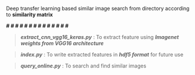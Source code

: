 
Deep transfer learning based similar image search from directory according to **similarity matrix**

**# # # # # # # # # # # # # #**

> ***extract_cnn_vgg16_keras.py*** : To extract feature using ***Imagenet weights from VGG16 architecture***

> ***index.py*** : To write extracted features in ***hdf5 format*** for future use

> ***query_online.py*** : To search and find similar images 
